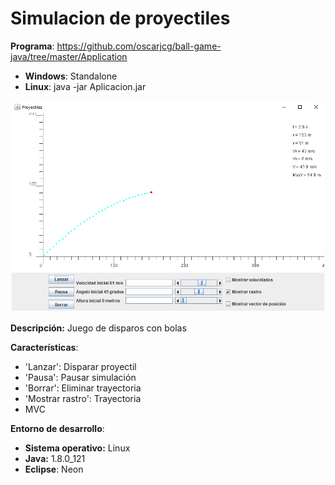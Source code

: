 # Simulacion de proyectiles

**Programa**: https://github.com/oscarjcg/ball-game-java/tree/master/Application
* **Windows**: Standalone
* **Linux**: java -jar Aplicacion.jar

<p align="center">
<img style="padding: 2px;" src="images/1.png" alt="Image 1"
	title="Preview" width="500"/>
</p>

**Descripción:** Juego de disparos con bolas

**Características**:
* 'Lanzar': Disparar proyectil
* 'Pausa': Pausar simulación
* 'Borrar': Eliminar trayectoria
* 'Mostrar rastro': Trayectoria
* MVC

**Entorno de desarrollo**:
* **Sistema operativo:** Linux
* **Java:** 1.8.0_121  
* **Eclipse**: Neon